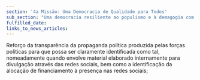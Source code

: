 ```yaml
---
section: '4a Missão: Uma Democracia de Qualidade para Todos'
sub_section: "Uma democracia resiliente ao populismo e à demagogia com mais participação, mais transparência e mais proximidade"
fulfilled_date:
links_to_news_articles:
---
```


Reforço da transparência da propaganda política produzida pelas forças políticas para que possa ser claramente identificada como tal, nomeadamente quando envolve material elaborado internamente para divulgação através das redes sociais, bem como a identificação da alocação de financiamento à presença nas redes sociais;